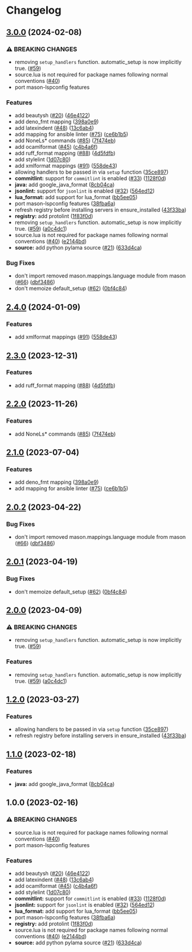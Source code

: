 # Changelog

## [3.0.0](https://github.com/mehalter/mason-null-ls.nvim/compare/v2.4.0...v3.0.0) (2024-02-08)


### ⚠ BREAKING CHANGES

* removing `setup_handlers` function. automatic_setup is now implicitly true. ([#59](https://github.com/mehalter/mason-null-ls.nvim/issues/59))
* source.lua is not required for package names following normal conventions ([#40](https://github.com/mehalter/mason-null-ls.nvim/issues/40))
* port mason-lspconfig features

### Features

* add beautysh ([#20](https://github.com/mehalter/mason-null-ls.nvim/issues/20)) ([46e4122](https://github.com/mehalter/mason-null-ls.nvim/commit/46e41221dd419eb7f4f3119dec50d861a0a6158f))
* add deno_fmt mapping ([398a0e9](https://github.com/mehalter/mason-null-ls.nvim/commit/398a0e9a01539f0a3f00ac7a801f6479c6478fb0))
* add latexindent ([#48](https://github.com/mehalter/mason-null-ls.nvim/issues/48)) ([13c6ab4](https://github.com/mehalter/mason-null-ls.nvim/commit/13c6ab4a4f810cbbb1799a9cf4d4a27fd862d885))
* add mapping for ansible linter ([#75](https://github.com/mehalter/mason-null-ls.nvim/issues/75)) ([ce6b1b5](https://github.com/mehalter/mason-null-ls.nvim/commit/ce6b1b55088ac2f6bc3bde2ca9e2977b581e5d33))
* add NoneLs* commands ([#85](https://github.com/mehalter/mason-null-ls.nvim/issues/85)) ([7f474eb](https://github.com/mehalter/mason-null-ls.nvim/commit/7f474eb37209faa2273af9d9b9c5655df9286837))
* add ocamlformat ([#45](https://github.com/mehalter/mason-null-ls.nvim/issues/45)) ([c4b4a6f](https://github.com/mehalter/mason-null-ls.nvim/commit/c4b4a6fe3cb8d8590b831c22b3475166dc9a894e))
* add ruff_format mapping ([#88](https://github.com/mehalter/mason-null-ls.nvim/issues/88)) ([4d5fdfb](https://github.com/mehalter/mason-null-ls.nvim/commit/4d5fdfbb1149263d8cb0cec78a4a002b9ff87a07))
* add stylelint ([1d07c80](https://github.com/mehalter/mason-null-ls.nvim/commit/1d07c80722f3e2c67b932797c4c7672d8769d587))
* add xmlformat mappings ([#91](https://github.com/mehalter/mason-null-ls.nvim/issues/91)) ([558de43](https://github.com/mehalter/mason-null-ls.nvim/commit/558de4372d23bd432cc3594666c4d812cd071bbf))
* allowing handlers to be passed in via `setup` function ([35ce897](https://github.com/mehalter/mason-null-ls.nvim/commit/35ce897a8c924b37c0f4ea8789ade6205e347591))
* **commitlint:** support for `commitlint` is enabled ([#33](https://github.com/mehalter/mason-null-ls.nvim/issues/33)) ([1128f0d](https://github.com/mehalter/mason-null-ls.nvim/commit/1128f0d940cb2e93397d58a7177c866e8ca2f11f))
* **java:** add google_java_format ([8cb04ca](https://github.com/mehalter/mason-null-ls.nvim/commit/8cb04ca019a1f1e0df86ca56a04bd40fff142dc8))
* **jsonlint:** support for `jsonlint` is enabled ([#32](https://github.com/mehalter/mason-null-ls.nvim/issues/32)) ([564ed12](https://github.com/mehalter/mason-null-ls.nvim/commit/564ed1231ee78144ac1bb2da914c4c7791552005))
* **lua_format:** add support for lua_format ([bb5ee05](https://github.com/mehalter/mason-null-ls.nvim/commit/bb5ee05e1f0ea01a6780e1a99f26b7adba94c83d))
* port mason-lspconfig features ([38fba6a](https://github.com/mehalter/mason-null-ls.nvim/commit/38fba6aaf51dd7b6f13113d80192b2e9a4130de6))
* refresh registry before installing servers in ensure_installed ([43f33ba](https://github.com/mehalter/mason-null-ls.nvim/commit/43f33ba1ba81fa3864f8683b1157efa099f8c9bc))
* **registry:** add protolint ([1f83f0d](https://github.com/mehalter/mason-null-ls.nvim/commit/1f83f0de996cd011fb20ad3c60fa4517912179f0))
* removing `setup_handlers` function. automatic_setup is now implicitly true. ([#59](https://github.com/mehalter/mason-null-ls.nvim/issues/59)) ([a0c4dc1](https://github.com/mehalter/mason-null-ls.nvim/commit/a0c4dc10106521e5956f106a5ab6a2541737fde1))
* source.lua is not required for package names following normal conventions ([#40](https://github.com/mehalter/mason-null-ls.nvim/issues/40)) ([e2144bd](https://github.com/mehalter/mason-null-ls.nvim/commit/e2144bd62b703c1fa298b9e154296caeef389553))
* **source:** add python pylama source ([#21](https://github.com/mehalter/mason-null-ls.nvim/issues/21)) ([633d4ca](https://github.com/mehalter/mason-null-ls.nvim/commit/633d4ca96d11c351768f099327e650f1d6534f9c))


### Bug Fixes

* don't import removed mason.mappings.language module from mason ([#66](https://github.com/mehalter/mason-null-ls.nvim/issues/66)) ([dbf3486](https://github.com/mehalter/mason-null-ls.nvim/commit/dbf34867375d9a7250d7c4fb1266895842a76c64))
* don't memoize default_setup ([#62](https://github.com/mehalter/mason-null-ls.nvim/issues/62)) ([0bf4c84](https://github.com/mehalter/mason-null-ls.nvim/commit/0bf4c84f1c37506430c088f089d68c561245d3dc))

## [2.4.0](https://github.com/jay-babu/mason-null-ls.nvim/compare/v2.3.0...v2.4.0) (2024-01-09)


### Features

* add xmlformat mappings ([#91](https://github.com/jay-babu/mason-null-ls.nvim/issues/91)) ([558de43](https://github.com/jay-babu/mason-null-ls.nvim/commit/558de4372d23bd432cc3594666c4d812cd071bbf))

## [2.3.0](https://github.com/jay-babu/mason-null-ls.nvim/compare/v2.2.0...v2.3.0) (2023-12-31)


### Features

* add ruff_format mapping ([#88](https://github.com/jay-babu/mason-null-ls.nvim/issues/88)) ([4d5fdfb](https://github.com/jay-babu/mason-null-ls.nvim/commit/4d5fdfbb1149263d8cb0cec78a4a002b9ff87a07))

## [2.2.0](https://github.com/jay-babu/mason-null-ls.nvim/compare/v2.1.0...v2.2.0) (2023-11-26)


### Features

* add NoneLs* commands ([#85](https://github.com/jay-babu/mason-null-ls.nvim/issues/85)) ([7f474eb](https://github.com/jay-babu/mason-null-ls.nvim/commit/7f474eb37209faa2273af9d9b9c5655df9286837))

## [2.1.0](https://github.com/jay-babu/mason-null-ls.nvim/compare/v2.0.2...v2.1.0) (2023-07-04)


### Features

* add deno_fmt mapping ([398a0e9](https://github.com/jay-babu/mason-null-ls.nvim/commit/398a0e9a01539f0a3f00ac7a801f6479c6478fb0))
* add mapping for ansible linter ([#75](https://github.com/jay-babu/mason-null-ls.nvim/issues/75)) ([ce6b1b5](https://github.com/jay-babu/mason-null-ls.nvim/commit/ce6b1b55088ac2f6bc3bde2ca9e2977b581e5d33))

## [2.0.2](https://github.com/jay-babu/mason-null-ls.nvim/compare/v2.0.1...v2.0.2) (2023-04-22)


### Bug Fixes

* don't import removed mason.mappings.language module from mason ([#66](https://github.com/jay-babu/mason-null-ls.nvim/issues/66)) ([dbf3486](https://github.com/jay-babu/mason-null-ls.nvim/commit/dbf34867375d9a7250d7c4fb1266895842a76c64))

## [2.0.1](https://github.com/jay-babu/mason-null-ls.nvim/compare/v2.0.0...v2.0.1) (2023-04-19)


### Bug Fixes

* don't memoize default_setup ([#62](https://github.com/jay-babu/mason-null-ls.nvim/issues/62)) ([0bf4c84](https://github.com/jay-babu/mason-null-ls.nvim/commit/0bf4c84f1c37506430c088f089d68c561245d3dc))

## [2.0.0](https://github.com/jay-babu/mason-null-ls.nvim/compare/v1.2.0...v2.0.0) (2023-04-09)


### ⚠ BREAKING CHANGES

* removing `setup_handlers` function. automatic_setup is now implicitly true. ([#59](https://github.com/jay-babu/mason-null-ls.nvim/issues/59))

### Features

* removing `setup_handlers` function. automatic_setup is now implicitly true. ([#59](https://github.com/jay-babu/mason-null-ls.nvim/issues/59)) ([a0c4dc1](https://github.com/jay-babu/mason-null-ls.nvim/commit/a0c4dc10106521e5956f106a5ab6a2541737fde1))

## [1.2.0](https://github.com/jay-babu/mason-null-ls.nvim/compare/v1.1.0...v1.2.0) (2023-03-27)


### Features

* allowing handlers to be passed in via `setup` function ([35ce897](https://github.com/jay-babu/mason-null-ls.nvim/commit/35ce897a8c924b37c0f4ea8789ade6205e347591))
* refresh registry before installing servers in ensure_installed ([43f33ba](https://github.com/jay-babu/mason-null-ls.nvim/commit/43f33ba1ba81fa3864f8683b1157efa099f8c9bc))

## [1.1.0](https://github.com/jay-babu/mason-null-ls.nvim/compare/v1.0.0...v1.1.0) (2023-02-18)


### Features

* **java:** add google_java_format ([8cb04ca](https://github.com/jay-babu/mason-null-ls.nvim/commit/8cb04ca019a1f1e0df86ca56a04bd40fff142dc8))

## 1.0.0 (2023-02-16)


### ⚠ BREAKING CHANGES

* source.lua is not required for package names following normal conventions ([#40](https://github.com/jay-babu/mason-null-ls.nvim/issues/40))
* port mason-lspconfig features

### Features

* add beautysh ([#20](https://github.com/jay-babu/mason-null-ls.nvim/issues/20)) ([46e4122](https://github.com/jay-babu/mason-null-ls.nvim/commit/46e41221dd419eb7f4f3119dec50d861a0a6158f))
* add latexindent ([#48](https://github.com/jay-babu/mason-null-ls.nvim/issues/48)) ([13c6ab4](https://github.com/jay-babu/mason-null-ls.nvim/commit/13c6ab4a4f810cbbb1799a9cf4d4a27fd862d885))
* add ocamlformat ([#45](https://github.com/jay-babu/mason-null-ls.nvim/issues/45)) ([c4b4a6f](https://github.com/jay-babu/mason-null-ls.nvim/commit/c4b4a6fe3cb8d8590b831c22b3475166dc9a894e))
* add stylelint ([1d07c80](https://github.com/jay-babu/mason-null-ls.nvim/commit/1d07c80722f3e2c67b932797c4c7672d8769d587))
* **commitlint:** support for `commitlint` is enabled ([#33](https://github.com/jay-babu/mason-null-ls.nvim/issues/33)) ([1128f0d](https://github.com/jay-babu/mason-null-ls.nvim/commit/1128f0d940cb2e93397d58a7177c866e8ca2f11f))
* **jsonlint:** support for `jsonlint` is enabled ([#32](https://github.com/jay-babu/mason-null-ls.nvim/issues/32)) ([564ed12](https://github.com/jay-babu/mason-null-ls.nvim/commit/564ed1231ee78144ac1bb2da914c4c7791552005))
* **lua_format:** add support for lua_format ([bb5ee05](https://github.com/jay-babu/mason-null-ls.nvim/commit/bb5ee05e1f0ea01a6780e1a99f26b7adba94c83d))
* port mason-lspconfig features ([38fba6a](https://github.com/jay-babu/mason-null-ls.nvim/commit/38fba6aaf51dd7b6f13113d80192b2e9a4130de6))
* **registry:** add protolint ([1f83f0d](https://github.com/jay-babu/mason-null-ls.nvim/commit/1f83f0de996cd011fb20ad3c60fa4517912179f0))
* source.lua is not required for package names following normal conventions ([#40](https://github.com/jay-babu/mason-null-ls.nvim/issues/40)) ([e2144bd](https://github.com/jay-babu/mason-null-ls.nvim/commit/e2144bd62b703c1fa298b9e154296caeef389553))
* **source:** add python pylama source ([#21](https://github.com/jay-babu/mason-null-ls.nvim/issues/21)) ([633d4ca](https://github.com/jay-babu/mason-null-ls.nvim/commit/633d4ca96d11c351768f099327e650f1d6534f9c))
